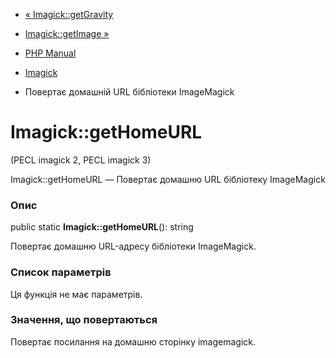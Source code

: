 - [« Imagick::getGravity](imagick.getgravity.md)
- [Imagick::getImage »](imagick.getimage.md)

- [PHP Manual](index.md)
- [Imagick](class.imagick.md)
- Повертає домашній URL бібліотеки ImageMagick

# Imagick::getHomeURL

(PECL imagick 2, PECL imagick 3)

Imagick::getHomeURL — Повертає домашню URL бібліотеку ImageMagick

### Опис

public static **Imagick::getHomeURL**(): string

Повертає домашню URL-адресу бібліотеки ImageMagick.

### Список параметрів

Ця функція не має параметрів.

### Значення, що повертаються

Повертає посилання на домашню сторінку imagemagick.
